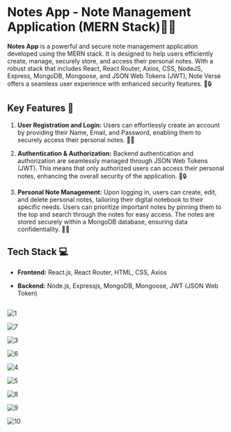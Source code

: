 # Notes App - Note Management Application (MERN Stack)📝🔐

**Notes App** is a powerful and secure note management application developed using the MERN stack. It is designed to help users efficiently create, manage, securely store, and access their personal notes. With a robust stack that includes React, React Router, Axios, CSS, NodeJS, Express, MongoDB, Mongoose, and JSON Web Tokens (JWT), Note Verse offers a seamless user experience with enhanced security features. 🚀🔒

## Key Features 🚀

1. **User Registration and Login:** Users can effortlessly create an account by providing their Name, Email, and Password, enabling them to securely access their personal notes. 👤🔑

2. **Authentication & Authorization:** Backend authentication and authorization are seamlessly managed through JSON Web Tokens (JWT). This means that only authorized users can access their personal notes, enhancing the overall security of the application. 🔑🔒

3. **Personal Note Management:** Upon logging in, users can create, edit, and delete personal notes, tailoring their digital notebook to their specific needs. Users can prioritize important notes by pinning them to the top and search through the notes for easy access. The notes are stored securely within a MongoDB database, ensuring data confidentiality. 📓🔐

## Tech Stack 💻

- **Frontend:** React.js, React Router, HTML, CSS, Axios
  
- **Backend:** Node.js, Expressjs, MongoDB, Mongoose, JWT (JSON Web Token)

##
##

![1](https://github.com/tugceozz/MERN-Notes-App/assets/114016610/afe100ef-5c6f-4eea-8727-56e34229bd46)

![7](https://github.com/tugceozz/MERN-Notes-App/assets/114016610/8bcadf26-54b6-46c0-bee0-4f05d898d6b6)

![3](https://github.com/tugceozz/MERN-Notes-App/assets/114016610/c6f642c9-d729-4a78-afee-8331f3b7e0d8)

![6](https://github.com/tugceozz/MERN-Notes-App/assets/114016610/81d1ac29-7f53-4bb1-ad0d-1d218b7430ce)

![4](https://github.com/tugceozz/MERN-Notes-App/assets/114016610/055b11f3-c014-4d0e-90d6-0c8d9de64956)

![5](https://github.com/tugceozz/MERN-Notes-App/assets/114016610/a1c104a6-1bd1-47b9-9a1b-c4869da3b78d)

![8](https://github.com/tugceozz/MERN-Notes-App/assets/114016610/bf3e863d-7181-48be-a4a2-695edaa6a5ff)

![9](https://github.com/tugceozz/MERN-Notes-App/assets/114016610/5b9e1163-0be3-4824-a93c-fefcb18aeaec)

![10](https://github.com/tugceozz/MERN-Notes-App/assets/114016610/23663542-447f-498d-93a9-464f220ef681)
